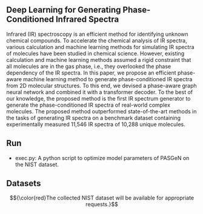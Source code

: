 ## Deep Learning for Generating Phase-Conditioned Infrared Spectra

Infrared (IR) spectroscopy is an efficient method for identifying unknown chemical compounds. To accelerate the chemical analysis of IR spectra, various calculation and machine learning methods for simulating IR spectra of molecules have been studied in chemical science. However, existing calculation and machine learning methods assumed a rigid constraint that all molecules are in the gas phase, i.e., they overlooked the phase dependency of the IR spectra. In this paper, we propose an efficient phase-aware machine learning method to generate phase-conditioned IR spectra from 2D molecular structures. To this end, we devised a phase-aware graph neural network and combined it with a transformer decoder. To the best of our knowledge, the proposed method is the first IR spectrum generator to generate the phase-conditioned IR spectra of real-world complex molecules. The proposed method outperformed state-of-the-art methods in the tasks of generating IR spectra on a benchmark dataset containing experimentally measured 11,546 IR spectra of 10,288 unique molecules.

## Run
- exec.py: A python script to optimize model parameters of PASGeN on the NIST dataset.

## Datasets
$${\color{red}The collected NIST dataset will be available for appropriate requests.}$$
